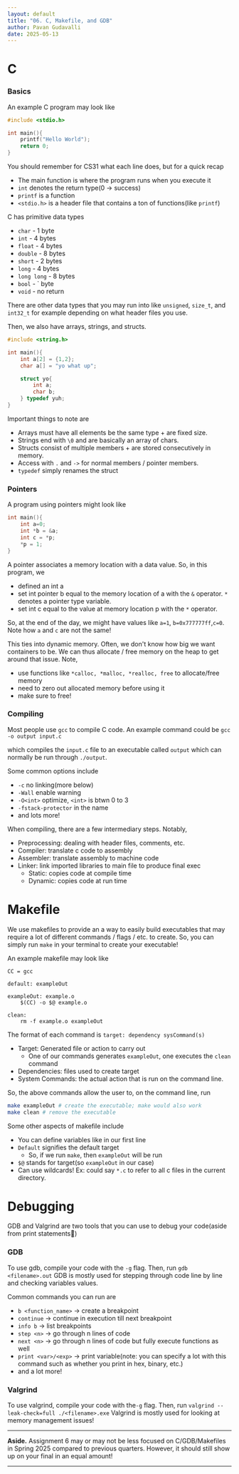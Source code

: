 ```yaml
---
layout: default
title: "06. C, Makefile, and GDB"
author: Pavan Gudavalli
date: 2025-05-13
---
```


# C

### Basics

An example C program may look like

```c++
#include <stdio.h>

int main(){
    printf("Hello World");
    return 0;
}
```

You should remember for CS31 what each line does, but for a quick recap

- The main function is where the program runs when you execute it
- `int` denotes the return type(0 -> success)
- `printf` is a function
- `<stdio.h>` is a header file that contains a ton of functions(like `printf`)

C has primitive data types

- `char` - 1 byte
- `int` - 4 bytes
- `float` - 4 bytes
- `double` - 8 bytes
- `short` - 2 bytes
- `long` - 4 bytes
- `long long` - 8 bytes
- `bool` - ` byte
- `void` - no return

There are other data types that you may run into like `unsigned`, `size_t`, and
`int32_t` for example depending on what header files you use.

Then, we also have arrays, strings, and structs.

```c++
#include <string.h>

int main(){
    int a[2] = {1,2};
    char a[] = "yo what up";

    struct yo{
        int a;
        char b;
    } typedef yuh;
}
```

Important things to note are

- Arrays must have all elements be the same type + are fixed size.
- Strings end with `\0` and are basically an array of chars.
- Structs consist of multiple members + are stored consecutively in memory.
- Access with `.` and `->` for normal members / pointer members.
- `typedef` simply renames the struct

### Pointers

A program using pointers might look like

```c++
int main(){
    int a=0;
    int *b = &a;
    int c = *p;
    *p = 1;
}
```

A pointer associates a memory location with a data value. So, in this program,
we

- defined an int a
- set int pointer b equal to the memory location of a with the `&` operator. `*`
  denotes a pointer type variable.
- set int c equal to the value at memory location p with the `*` operator.

So, at the end of the day, we might have values like `a=1`,
`b=0x777777ff`,`c=0`. Note how `a` and `c` are not the same!

This ties into dynamic memory. Often, we don't know how big we want containers
to be. We can thus allocate / free memory on the heap to get around that issue.
Note,

- use functions like `*calloc, *malloc, *realloc, free` to allocate/free memory
- need to zero out allocated memory before using it
- make sure to free!

### Compiling

Most people use `gcc` to compile C code. An example command could be
`gcc -o output input.c`

which compiles the `input.c` file to an executable called `output` which can
normally be run through `./output`.

Some common options include

- `-c` no linking(more below)
- `-Wall` enable warning
- `-O<int>` optimize, `<int>` is btwn 0 to 3
- `-fstack-protector` in the name
- and lots more!

When compiling, there are a few intermediary steps. Notably,

- Preprocessing: dealing with header files, comments, etc.
- Compiler: translate c code to assembly
- Assembler: translate assembly to machine code
- Linker: link imported libraries to main file to produce final exec
  - Static: copies code at compile time
  - Dynamic: copies code at run time

# Makefile

We use makefiles to provide an a way to easily build executables that may
require a lot of different commands / flags / etc. to create. So, you can simply
run `make` in your terminal to create your executable!

An example makefile may look like

```make
CC = gcc

default: exampleOut

exampleOut: example.o
    $(CC) -o $@ example.o

clean:
    rm -f example.o exampleOut
```

The format of each command is `target: dependency sysCommand(s)`

- Target: Generated file or action to carry out
  - One of our commands generates `exampleOut`, one executes the `clean` command
- Dependencies: files used to create target
- System Commands: the actual action that is run on the command line.

So, the above commands allow the user to, on the command line, run

```sh
make exampleOut # create the executable; make would also work
make clean # remove the executable
```

Some other aspects of makefile include

- You can define variables like in our first line
- `Default` signifies the default target
  - So, if we run `make`, then `exampleOut` will be run
- `$@` stands for target(so `exampleOut` in our case)
- Can use wildcards! Ex: could say `*.c` to refer to all c files in the current
  directory.

# Debugging

GDB and Valgrind are two tools that you can use to debug your code(aside from
print statements🫨)

### GDB

To use gdb, compile your code with the `-g` flag. Then, run `gdb <filename>.out`
GDB is mostly used for stepping through code line by line and checking variables
values.

Common commands you can run are

- `b <function_name>` -> create a breakpoint
- `continue` -> continue in execution till next breakpoint
- `info b` -> list breakpoints
- `step <n>` -> go through n lines of code
- `next <n>` -> go through n lines of code but fully execute functions as well
- `print <var>/<exp>` -> print variable(note: you can specify a lot with this
  command such as whether you print in hex, binary, etc.)
- and a lot more!

### Valgrind

To use valgrind, compile your code with the`-g` flag. Then, run
`valgrind --leak-check=full ./<filename>.exe` Valgrind is mostly used for
looking at memory management issues!

---

**Aside.** Assignment 6 may or may not be less focused on C/GDB/Makefiles in
Spring 2025 compared to previous quarters. However, it should still show up on
your final in an equal amount!

---
